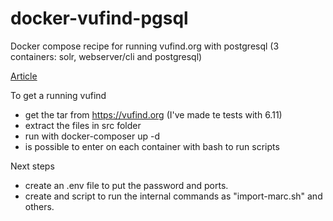# docker-vufind-pgsql
Docker compose recipe for running vufind.org with postgresql (3 containers: solr, webserver/cli and postgresql) 

[Article](https://dev.to/horaciodegiorgi/vufind-up-and-running-in-docker-containers-3pi8)

To get a running vufind 

- get the tar from https://vufind.org (I've made te tests with 6.11)
- extract the files in src folder 
- run with docker-composer up -d 
- is possible to enter on  each container with bash to run scripts 

Next steps

- create an .env file to put the password and ports.
- create and script to run the internal commands as "import-marc.sh" and others.


